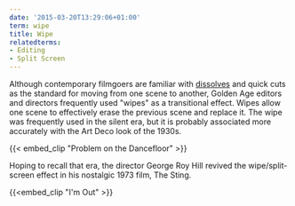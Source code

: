 ```yaml
---
date: '2015-03-20T13:29:06+01:00'
term: wipe
title: Wipe
relatedterms:
- Editing
- Split Screen
---
```


Although contemporary filmgoers are familiar with
[dissolves](../dissolve/) and quick cuts as the standard for moving
from one scene to another, Golden Age editors and directors frequently
used "wipes" as a transitional effect. Wipes allow one scene to
effectively erase the previous scene and replace it. The wipe was
frequently used in the silent era, but it is probably associated more
accurately with the Art Deco look of the 1930s.

<!--more-->

{{< embed_clip "Problem on the Dancefloor" >}}

Hoping to recall that era, the director George Roy Hill revived the
wipe/split-screen effect in his nostalgic 1973 film, The Sting.

{{<embed_clip "I'm Out" >}}
